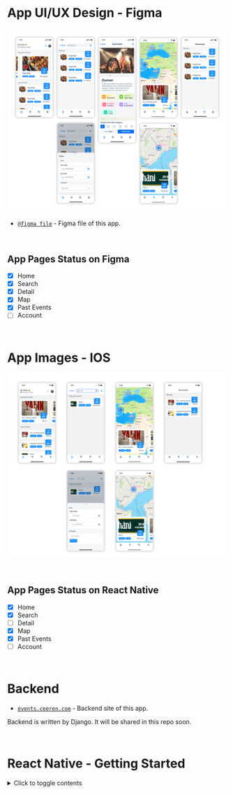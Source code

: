 # App UI/UX Design - Figma

![figma design](https://github.com/pepeleceren/react-native-events-app/blob/main/AppImages/figmaDesign.png?raw=true)

- [`@figma file`](https://www.figma.com/file/ldGawyfKGj6OqFhk4uMiu6/Ceren's-Events-App?type=design&node-id=0%3A1&mode=design&t=Y5FUCfOohIMn7EGQ-1) - Figma file of this app.

&nbsp;

## App Pages Status on Figma

- [x] Home
- [x] Search
- [x] Detail
- [x] Map
- [x] Past Events
- [ ] Account

&nbsp;

# App Images - IOS

![app images ios](https://github.com/pepeleceren/react-native-events-app/blob/main/AppImages/AppImagesIOS.png?raw=true)

&nbsp;

## App Pages Status on React Native

- [x] Home
- [x] Search
- [ ] Detail
- [x] Map
- [x] Past Events
- [ ] Account

&nbsp;

# Backend

- [`events.ceeren.com`](http://event.ceeren.com/api/events/) - Backend site of this app.

Backend is written by Django. It will be shared in this repo soon.

&nbsp;

# React Native - Getting Started

<details>
<summary>Click to toggle contents</summary>

This is a new [**React Native**](https://reactnative.dev) project, bootstrapped using [`@react-native-community/cli`](https://github.com/react-native-community/cli).

# Getting Started

> **Note**: Make sure you have completed the [React Native - Environment Setup](https://reactnative.dev/docs/environment-setup) instructions till "Creating a new application" step, before proceeding.

## Step 1: Start the Metro Server

First, you will need to start **Metro**, the JavaScript _bundler_ that ships _with_ React Native.

To start Metro, run the following command from the _root_ of your React Native project:

```bash
# using npm
npm start

# OR using Yarn
yarn start
```

## Step 2: Start your Application

Let Metro Bundler run in its _own_ terminal. Open a _new_ terminal from the _root_ of your React Native project. Run the following command to start your _Android_ or _iOS_ app:

### For Android

```bash
# using npm
npm run android

# OR using Yarn
yarn android
```

### For iOS

```bash
# using npm
npm run ios

# OR using Yarn
yarn ios
```

If everything is set up _correctly_, you should see your new app running in your _Android Emulator_ or _iOS Simulator_ shortly provided you have set up your emulator/simulator correctly.

This is one way to run your app — you can also run it directly from within Android Studio and Xcode respectively.

## Step 3: Modifying your App

Now that you have successfully run the app, let's modify it.

1. Open `App.tsx` in your text editor of choice and edit some lines.
2. For **Android**: Press the <kbd>R</kbd> key twice or select **"Reload"** from the **Developer Menu** (<kbd>Ctrl</kbd> + <kbd>M</kbd> (on Window and Linux) or <kbd>Cmd ⌘</kbd> + <kbd>M</kbd> (on macOS)) to see your changes!

   For **iOS**: Hit <kbd>Cmd ⌘</kbd> + <kbd>R</kbd> in your iOS Simulator to reload the app and see your changes!

## Congratulations! :tada:

You've successfully run and modified your React Native App. :partying_face:

### Now what?

- If you want to add this new React Native code to an existing application, check out the [Integration guide](https://reactnative.dev/docs/integration-with-existing-apps).
- If you're curious to learn more about React Native, check out the [Introduction to React Native](https://reactnative.dev/docs/getting-started).

# Troubleshooting

If you can't get this to work, see the [Troubleshooting](https://reactnative.dev/docs/troubleshooting) page.

# Learn More

To learn more about React Native, take a look at the following resources:

- [React Native Website](https://reactnative.dev) - learn more about React Native.
- [Getting Started](https://reactnative.dev/docs/environment-setup) - an **overview** of React Native and how setup your environment.
- [Learn the Basics](https://reactnative.dev/docs/getting-started) - a **guided tour** of the React Native **basics**.
- [Blog](https://reactnative.dev/blog) - read the latest official React Native **Blog** posts.
- [`@facebook/react-native`](https://github.com/facebook/react-native) - the Open Source; GitHub **repository** for React Native.
</details>
